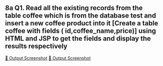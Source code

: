 ## 8a Q1. Read all the existing records from the table coffee which is from the database test and insert a new coffee product into it [Create a table coffee with fields ( id,coffee_name,price)] using HTML and JSP to get the fields and display the results respectively

[🔗 Output Screenshot](https://github.com/SmShravya/Advanced-Java/blob/main/8%20JDBC%20JSP%20Programs%201/8a%20InsertCoffee_JDBC/addCoffee.png)
[🔗 Output Screenshot](https://github.com/SmShravya/Advanced-Java/blob/main/8%20JDBC%20JSP%20Programs%201/8a%20InsertCoffee_JDBC/addCoffee1..png)
